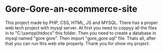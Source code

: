 # Gore-Gore-an-ecommerce-site
This project made by PHP, CSS, HTML, JS and MYSQL.
There has a proper web tech project with mysql server.
At first you need to coppyy all the files in to "C:\xampp\htdocs" this folder.
Then you need to create a database in mysql named "gore gore".
Then import "gore_gore.sql" file.
Thats all, after that you can run this web site properly.
Thank you for show my project.
